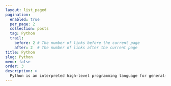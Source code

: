 ```yaml
---
layout: list_paged
pagination: 
  enabled: true
  per_page: 2
  collection: posts
  tag: Python
  trail: 
    before: 2 # The number of links before the current page
    after: 2  # The number of links after the current page
title: Python
slug: Python
menu: false
order: 3
description: >
  Python is an interpreted high-level programming language for general-purpose programming. Created by Guido van Rossum and first released in 1991, Python has a design philosophy that emphasizes code readability, and a syntax that allows programmers to express concepts in fewer lines of code.
---
```

